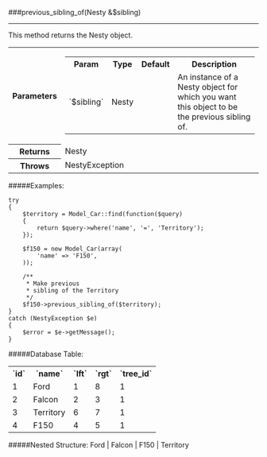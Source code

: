###previous_sibling_of(Nesty &amp;$sibling)

----------

This method returns the Nesty object.

<table>
	<tr>
		<th>Parameters</th>
		<td>
			<table class="parameters">
				<tr>
					<th>Param</th>
					<th>Type</th>
					<th>Default</th>
					<th>Description</th>
				</tr>
				<tr>
					<td>`$sibling`</td>
					<td>Nesty</td>
					<td></td>
					<td>An instance of a Nesty object for which you want this object to be the previous sibling of.</td>
				</tr>
			</table>
		</td>
	</tr>
	<tr>
		<th>Returns</th>
		<td>Nesty</td>
	</tr>
	<tr>
		<th>Throws</th>
		<td>NestyException</td>
	</tr>
</table>

#####Examples:

	try
	{
		$territory = Model_Car::find(function($query)
		{
			return $query->where('name', '=', 'Territory');
		});

		$f150 = new Model_Car(array(
			'name' => 'F150',
		));

		/**
		 * Make previous
		 * sibling of the Territory
		 */
		$f150->previous_sibling_of($territory);
	}
	catch (NestyException $e)
	{
		$error = $e->getMessage();
	}

#####Database Table:

<table>
	<tr>
		<th>`id`</th>
		<th>`name`</th>
		<th>`lft`</th>
		<th>`rgt`</th>
		<th>`tree_id`</th>
	</tr>
	<tr>
		<td>1</td>
		<td>Ford</td>
		<td>1</td>
		<td>8</td>
		<td>1</td>
	</tr>
	<tr>
		<td>2</td>
		<td>Falcon</td>
		<td>2</td>
		<td>3</td>
		<td>1</td>
	</tr>
	<tr>
		<td>3</td>
		<td>Territory</td>
		<td>6</td>
		<td>7</td>
		<td>1</td>
	</tr>
	<tr>
		<td>4</td>
		<td>F150</td>
		<td>4</td>
		<td>5</td>
		<td>1</td>
	</tr>
</table>

#####Nested Structure:
	Ford
	|   Falcon
	|   F150
	|   Territory

